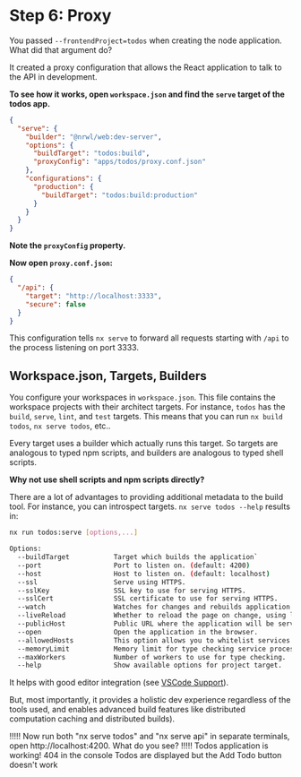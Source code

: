 # Step 6: Proxy

You passed `--frontendProject=todos` when creating the node application. What did that argument do?

It created a proxy configuration that allows the React application to talk to the API in development.

**To see how it works, open `workspace.json` and find the `serve` target of the todos app.**

```json
{
  "serve": {
    "builder": "@nrwl/web:dev-server",
    "options": {
      "buildTarget": "todos:build",
      "proxyConfig": "apps/todos/proxy.conf.json"
    },
    "configurations": {
      "production": {
        "buildTarget": "todos:build:production"
      }
    }
  }
}
```

**Note the `proxyConfig` property.**

**Now open `proxy.conf.json`:**

```json
{
  "/api": {
    "target": "http://localhost:3333",
    "secure": false
  }
}
```

This configuration tells `nx serve` to forward all requests starting with `/api` to the process listening on port 3333.

## Workspace.json, Targets, Builders

You configure your workspaces in `workspace.json`. This file contains the workspace projects with their architect targets. For instance, `todos` has the `build`, `serve`, `lint`, and `test` targets. This means that you can run `nx build todos`, `nx serve todos`, etc..

Every target uses a builder which actually runs this target. So targets are analogous to typed npm scripts, and builders are analogous to typed shell scripts.

**Why not use shell scripts and npm scripts directly?**

There are a lot of advantages to providing additional metadata to the build tool. For instance, you can introspect targets. `nx serve todos --help` results in:

```bash
nx run todos:serve [options,...]

Options:
  --buildTarget           Target which builds the application`
  --port                  Port to listen on. (default: 4200)
  --host                  Host to listen on. (default: localhost)
  --ssl                   Serve using HTTPS.
  --sslKey                SSL key to use for serving HTTPS.
  --sslCert               SSL certificate to use for serving HTTPS.
  --watch                 Watches for changes and rebuilds application (default: true)
  --liveReload            Whether to reload the page on change, using live-reload. (default: true)
  --publicHost            Public URL where the application will be served
  --open                  Open the application in the browser.
  --allowedHosts          This option allows you to whitelist services that are allowed to access the dev server.
  --memoryLimit           Memory limit for type checking service process in MB.
  --maxWorkers            Number of workers to use for type checking.
  --help                  Show available options for project target.
```

It helps with good editor integration (see [VSCode Support](https://nx.dev/react/cli/console)).

But, most importantly, it provides a holistic dev experience regardless of the tools used, and enables advanced build features like distributed computation caching and distributed builds).

!!!!!
Now run both "nx serve todos" and "nx serve api" in separate terminals, open http://localhost:4200. What do you see?
!!!!!
Todos application is working!
404 in the console
Todos are displayed but the Add Todo button doesn't work
